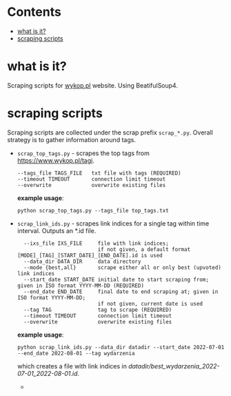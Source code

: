 # Contents
* [what is it?](#what-is-it)
* [scraping scripts](#scraping-scripts)

# what is it?

Scraping scripts for <a href="http://wykop.pl">wykop.pl</a> website. Using BeatifulSoup4.

# scraping scripts

Scraping scripts are collected under the scrap prefix ```scrap_*.py```. Overall strategy is to gather information around tags.

- ```scrap_top_tags.py``` - scrapes the top tags from <a href="https://www.wykop.pl/tagi">https://www.wykop.pl/tagi</a>.

  ```
  --tags_file TAGS_FILE   txt file with tags (REQUIRED)
  --timeout TIMEOUT       connection limit timeout
  --overwrite             overwrite existing files
  ```
  **example usage**:
  ```
  python scrap_top_tags.py --tags_file top_tags.txt
  ```

- ```scrap_link_ids.py``` - scrapes link indices for a single tag within time interval. Outputs an *.id file.

  ```
    --ixs_file IXS_FILE     file with link indices; 
                            if not given, a default format [MODE]_[TAG]_[START_DATE]_[END_DATE].id is used
    --data_dir DATA_DIR     data directory
    --mode {best,all}       scrape either all or only best (upvoted) link indices
    --start_date START_DATE initial date to start scraping from; given in ISO format YYYY-MM-DD (REQUIRED)
    --end_date END_DATE     final date to end scraping at; given in ISO format YYYY-MM-DD;
                            if not given, current date is used
    --tag TAG               tag to scrape (REQUIRED)
    --timeout TIMEOUT       connection limit timeout
    --overwrite             overwrite existing files
  ```
  **example usage**:
  ```
  python scrap_link_ids.py --data_dir datadir --start_date 2022-07-01 --end_date 2022-08-01 --tag wydarzenia
  ```
  which creates a file with link indices in *datadir/best_wydarzenia_2022-07-01_2022-08-01.id*.
  
  - 
